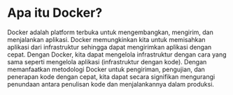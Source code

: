 # Apa itu Docker?
Docker adalah platform terbuka untuk mengembangkan, mengirim, dan menjalankan aplikasi. Docker memungkinkan kita untuk memisahkan aplikasi dari infrastruktur sehingga dapat mengirimkan aplikasi dengan cepat. Dengan Docker, kita dapat mengelola infrastruktur dengan cara yang sama seperti mengelola aplikasi (infrastruktur dengan kode). Dengan memanfaatkan metodologi Docker untuk pengiriman, pengujian, dan penerapan kode dengan cepat, kita dapat secara signifikan mengurangi penundaan antara penulisan kode dan menjalankannya dalam produksi.
